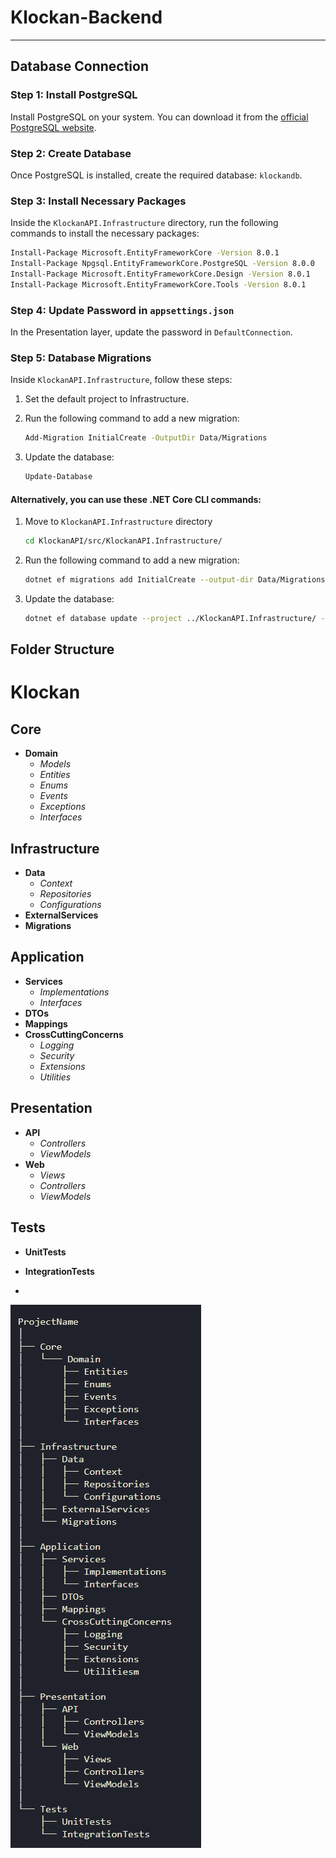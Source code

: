 ﻿# Klockan-Backend

---

## Database Connection

### Step 1: Install PostgreSQL

Install PostgreSQL on your system. You can download it from the [official PostgreSQL website](https://www.postgresql.org/download/).

### Step 2: Create Database

Once PostgreSQL is installed, create the required database: `klockandb`.

### Step 3: Install Necessary Packages

Inside the `KlockanAPI.Infrastructure` directory, run the following commands to install the necessary packages:

```bash
Install-Package Microsoft.EntityFrameworkCore -Version 8.0.1
Install-Package Npgsql.EntityFrameworkCore.PostgreSQL -Version 8.0.0
Install-Package Microsoft.EntityFrameworkCore.Design -Version 8.0.1
Install-Package Microsoft.EntityFrameworkCore.Tools -Version 8.0.1
```

### Step 4: Update Password in `appsettings.json`

In the Presentation layer, update the password in `DefaultConnection`.

### Step 5: Database Migrations

Inside `KlockanAPI.Infrastructure`, follow these steps:

1. Set the default project to Infrastructure.
2. Run the following command to add a new migration:

   ```bash
   Add-Migration InitialCreate -OutputDir Data/Migrations
   ```

3. Update the database:
   ```bash
   Update-Database
   ```

#### Alternatively, you can use these .NET Core CLI commands:

1. Move to `KlockanAPI.Infrastructure` directory

   ```bash
   cd KlockanAPI/src/KlockanAPI.Infrastructure/
   ```

1. Run the following command to add a new migration:

   ```bash
   dotnet ef migrations add InitialCreate --output-dir Data/Migrations --project ../KlockanAPI.Infrastructure/ --startup-project ../KlockanAPI.Presentation/
   ```

1. Update the database:
   ```bash
   dotnet ef database update --project ../KlockanAPI.Infrastructure/ --startup-project ../KlockanAPI.Presentation/
   ```

## Folder Structure

# Klockan

## Core

- **Domain**
  - _Models_
  - _Entities_
  - _Enums_
  - _Events_
  - _Exceptions_
  - _Interfaces_

## Infrastructure

- **Data**
  - _Context_
  - _Repositories_
  - _Configurations_
- **ExternalServices**
- **Migrations**

## Application

- **Services**
  - _Implementations_
  - _Interfaces_
- **DTOs**
- **Mappings**
- **CrossCuttingConcerns**
  - _Logging_
  - _Security_
  - _Extensions_
  - _Utilities_

## Presentation

- **API**
  - _Controllers_
  - _ViewModels_
- **Web**
  - _Views_
  - _Controllers_
  - _ViewModels_

## Tests

- **UnitTests**
- **IntegrationTests**

-

![Folder Structure](./assets/folderStructure.png)
